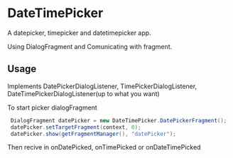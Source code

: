DateTimePicker
==============

A datepicker, timepicker and datetimepicker app. 

Using DialogFragment and Comunicating with fragment.

Usage
------

Implements DatePickerDialogListener, TimePickerDialogListener, DateTimePickerDialogListener(up to what you want)

To start picker dialogFragment

```java
 DialogFragment datePicker = new DateTimePicker.DatePickerFragment();
 datePicker.setTargetFragment(context, 0);
 datePicker.show(getFragmentManager(), "datePicker");
```

Then recive in onDatePicked, onTimePicked or onDateTimePicked


